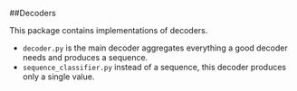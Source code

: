 ##Decoders

This package contains implementations of decoders.

- `decoder.py` is the main decoder aggregates everything a good decoder needs and produces a sequence.
- `sequence_classifier.py` instead of a sequence, this decoder produces only a single value.